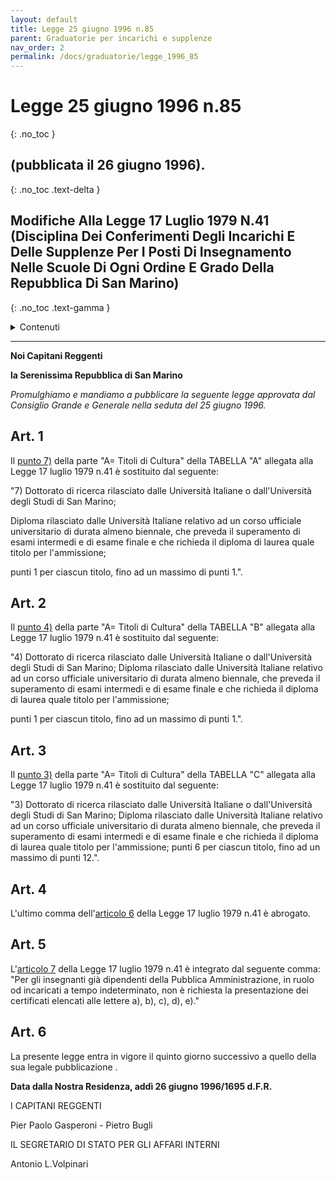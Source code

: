 ```yaml
---
layout: default
title: Legge 25 giugno 1996 n.85
parent: Graduatorie per incarichi e supplenze
nav_order: 2
permalink: /docs/graduatorie/legge_1996_85
---
```


# Legge 25 giugno 1996 n.85 
{: .no_toc }
## (pubblicata il 26 giugno 1996).
{: .no_toc .text-delta }

## Modifiche Alla Legge 17 Luglio 1979 N.41 (Disciplina Dei Conferimenti Degli Incarichi E Delle Supplenze Per I Posti Di Insegnamento Nelle Scuole Di Ogni Ordine E Grado Della Repubblica Di San Marino)
{: .no_toc .text-gamma }

<details close markdown="block">
  <summary>
    Contenuti
  </summary>
  {: .text-delta .mt-6 }
1. TOC
{:toc}
</details>

---

**Noi Capitani Reggenti**

**la Serenissima Repubblica di San Marino**

*Promulghiamo e mandiamo a pubblicare la seguente legge approvata dal Consiglio Grande e Generale nella seduta del 25 giugno 1996.*

<a name="art1"></a>

## Art. 1
Il [punto 7)](/docs/graduatorie/legge_1979_41/#tabaa7) della parte "A= Titoli di Cultura" della TABELLA "A" allegata alla Legge 17 luglio 1979 n.41 è sostituito dal seguente:

"7) Dottorato di ricerca rilasciato dalle Università Italiane o dall'Università degli Studi di San Marino;

Diploma rilasciato dalle Università Italiane relativo ad un corso ufficiale universitario di durata almeno biennale, che preveda il superamento di esami intermedi e di esame finale e che richieda il diploma di laurea quale titolo per l'ammissione;

punti 1 per ciascun titolo, fino ad un massimo di punti 1.".

<a name="art2"></a>

## Art. 2
Il [punto 4)](/docs/graduatorie/legge_1979_41/#tabba4) della parte "A= Titoli di Cultura" della TABELLA "B" allegata alla Legge 17 luglio 1979 n.41 è sostituito dal seguente:

"4) Dottorato di ricerca rilasciato dalle Università Italiane o dall'Università degli Studi di San Marino;
Diploma rilasciato dalle Università Italiane relativo ad un corso ufficiale universitario di durata almeno biennale, che preveda il superamento di esami intermedi e di esame finale e che richieda il diploma di laurea quale titolo per l'ammissione;

punti 1 per ciascun titolo, fino ad un massimo di punti 1.".

<a name="art3"></a>

## Art. 3
Il [punto 3)](/docs/graduatorie/legge_1979_41/#tabca3) della parte "A= Titoli di Cultura" della TABELLA "C" allegata alla Legge 17 luglio 1979 n.41 è sostituito dal seguente:

"3) Dottorato di ricerca rilasciato dalle Università Italiane o dall'Università degli Studi di San Marino;
Diploma rilasciato dalle Università Italiane relativo ad un corso ufficiale universitario di durata almeno biennale, che preveda il superamento di esami intermedi e di esame finale e che richieda il diploma di laurea quale titolo per l'ammissione;
punti 6 per ciascun titolo, fino ad un massimo di punti 12.".

<a name="art4"></a>

## Art. 4
L'ultimo comma dell'[articolo 6](/docs/graduatorie/legge_1979_41/#art6)  della Legge 17 luglio 1979 n.41 è abrogato.

<a name="art5"></a>

## Art. 5
L'[articolo 7](/docs/graduatorie/legge_1979_41/#art7)  della Legge 17 luglio 1979 n.41 è integrato dal seguente comma:
"Per gli insegnanti già dipendenti della Pubblica Amministrazione, in ruolo od incaricati a tempo indeterminato, non è richiesta la presentazione dei certificati elencati alle lettere a), b), c), d), e)."

## Art. 6
La presente legge entra in vigore il quinto giorno successivo a quello della sua legale pubblicazione .

**Data dalla Nostra Residenza, addì 26 giugno 1996/1695 d.F.R.**

I CAPITANI REGGENTI

Pier Paolo Gasperoni - Pietro Bugli 

IL SEGRETARIO DI STATO PER GLI AFFARI INTERNI 

Antonio L.Volpinari
